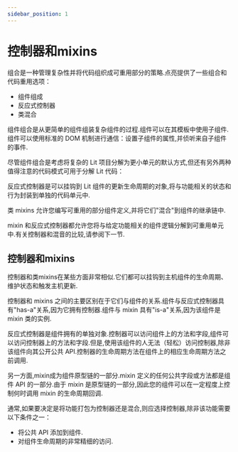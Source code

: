 ```yaml
---
sidebar_position: 1
---
```

# 控制器和mixins

组合是一种管理复杂性并将代码组织成可重用部分的策略.点亮提供了一些组合和代码重用选项：

- 组件组成
- 反应式控制器
- 类混合

组件组合是从更简单的组件组装复杂组件的过程.组件可以在其模板中使用子组件.组件可以使用标准的 DOM 机制进行通信：设置子组件的属性,并侦听来自子组件的事件.

尽管组件组合是考虑将复杂的 Lit 项目分解为更小单元的默认方式,但还有另外两种值得注意的代码模式可用于分解 Lit 代码：

反应式控制器是可以挂钩到 Lit 组件的更新生命周期的对象,将与功能相关的状态和行为封装到单独的代码单元中.

类 mixins 允许您编写可重用的部分组件定义,并将它们"混合"到组件的继承链中.

mixin 和反应式控制器都允许您将与给定功能相关的组件逻辑分解到可重用单元中.有关控制器和混音的比较,请参阅下一节.

## 控制器和mixins

控制器和类mixins在某些方面非常相似.它们都可以挂钩到主机组件的生命周期、维护状态和触发主机更新.

控制器和 mixins 之间的主要区别在于它们与组件的关系.组件与反应式控制器具有"has-a"关系,因为它拥有控制器.组件与 mixin 具有"is-a"关系,因为该组件是 mixin 类的实例.

反应式控制器是组件拥有的单独对象.控制器可以访问组件上的方法和字段,组件可以访问控制器上的方法和字段.但是,使用该组件的人无法（轻松）访问控制器,除非该组件向其公开公共 API.控制器的生命周期方法在组件上的相应生命周期方法之前调用.

另一方面,mixin成为组件原型链的一部分.mixin 定义的任何公共字段或方法都是组件 API 的一部分.由于 mixin 是原型链的一部分,因此您的组件可以在一定程度上控制何时调用 mixin 的生命周期回调.

通常,如果要决定是将功能打包为控制器还是混合,则应选择控制器,除非该功能需要以下条件之一：

- 将公共 API 添加到组件.
- 对组件生命周期的非常精细的访问.
